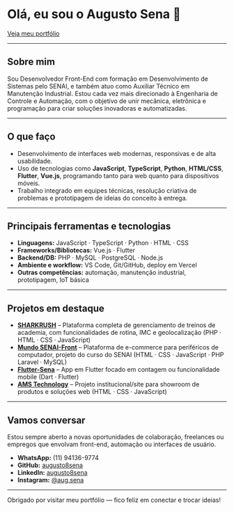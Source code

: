 # Olá, eu sou o Augusto Sena 👋

[Veja meu portfólio](https://senaprojects.vercel.app/)

---

## Sobre mim  
Sou Desenvolvedor Front-End com formação em Desenvolvimento de Sistemas pelo SENAI, e também atuo como Auxiliar Técnico em Manutenção Industrial. Estou cada vez mais direcionado à Engenharia de Controle e Automação, com o objetivo de unir mecânica, eletrônica e programação para criar soluções inovadoras e automatizadas.

---

## O que faço  
- Desenvolvimento de interfaces web modernas, responsivas e de alta usabilidade.  
- Uso de tecnologias como **JavaScript**, **TypeScript**, **Python**, **HTML/CSS**, **Flutter**, **Vue.js**, programando tanto para web quanto para dispositivos móveis.  
- Trabalho integrado em equipes técnicas, resolução criativa de problemas e prototipagem de ideias do conceito à entrega.

---

## Principais ferramentas e tecnologias  
- **Linguagens:** JavaScript · TypeScript · Python · HTML · CSS  
- **Frameworks/Bibliotecas:** Vue.js · Flutter  
- **Backend/DB:** PHP · MySQL · PostgreSQL · Node.js  
- **Ambiente e workflow:** VS Code, Git/GitHub, deploy em Vercel  
- **Outras competências:** automação, manutenção industrial, prototipagem, IoT básica

---

## Projetos em destaque  
- [**SHARKRUSH**](https://github.com/Matos111/SHARKRUSH) – Plataforma completa de gerenciamento de treinos de academia, com funcionalidades de rotina, IMC e geolocalização (PHP · HTML · CSS · JavaScript)  
- [**Mundo SENAI-Front**](https://github.com/jimmyadmsenior/MundoSENAI-Front) – Plataforma de e-commerce para periféricos de computador, projeto do curso do SENAI (HTML · CSS · JavaScript · PHP Laravel · MySQL)  
- [**Flutter-Sena**](https://github.com/augusto8sena/Flutter-Sena) – App em Flutter focado em contagem ou funcionalidade mobile (Dart · Flutter)  
- [**AMS Technology**](https://github.com/augusto8sena/AMS-Technology) – Projeto institucional/site para showroom de produtos e soluções web (HTML · CSS · JavaScript)  



---

## Vamos conversar  
Estou sempre aberto a novas oportunidades de colaboração, freelances ou empregos que envolvam front-end, automação ou interfaces de usuário.  
- **WhatsApp:** (11) 94136-9774  
- **GitHub:** [augusto8sena](https://github.com/augusto8sena)  
- **LinkedIn:** [augusto8sena](https://www.linkedin.com/in/augusto8sena)  
- **Instagram:** [@aug.sena](https://www.instagram.com/aug.sena)

---

Obrigado por visitar meu portfólio — fico feliz em conectar e trocar ideias!


